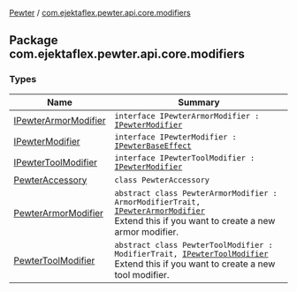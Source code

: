 [Pewter](../index.md) / [com.ejektaflex.pewter.api.core.modifiers](./index.md)

## Package com.ejektaflex.pewter.api.core.modifiers

### Types

| Name | Summary |
|---|---|
| [IPewterArmorModifier](-i-pewter-armor-modifier.md) | `interface IPewterArmorModifier : `[`IPewterModifier`](-i-pewter-modifier/index.md) |
| [IPewterModifier](-i-pewter-modifier/index.md) | `interface IPewterModifier : `[`IPewterBaseEffect`](../com.ejektaflex.pewter.api.core/-i-pewter-base-effect.md) |
| [IPewterToolModifier](-i-pewter-tool-modifier.md) | `interface IPewterToolModifier : `[`IPewterModifier`](-i-pewter-modifier/index.md) |
| [PewterAccessory](-pewter-accessory/index.md) | `class PewterAccessory` |
| [PewterArmorModifier](-pewter-armor-modifier/index.md) | `abstract class PewterArmorModifier : ArmorModifierTrait, `[`IPewterArmorModifier`](-i-pewter-armor-modifier.md)<br>Extend this if you want to create a new armor modifier. |
| [PewterToolModifier](-pewter-tool-modifier/index.md) | `abstract class PewterToolModifier : ModifierTrait, `[`IPewterToolModifier`](-i-pewter-tool-modifier.md)<br>Extend this if you want to create a new tool modifier. |

